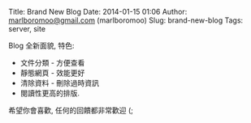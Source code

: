 Title: Brand New Blog
Date: 2014-01-15 01:06
Author: marlboromoo@gmail.com (marlboromoo)
Slug: brand-new-blog
Tags: server, site

Blog 全新面貌, 特色:

 * 文件分類 - 方便查看
 * 靜態網頁 - 效能更好
 * 清除資料 - 刪除過時資訊
 * 閱讀性更高的排版.

希望你會喜歡, 任何的回饋都非常歡迎 (;


